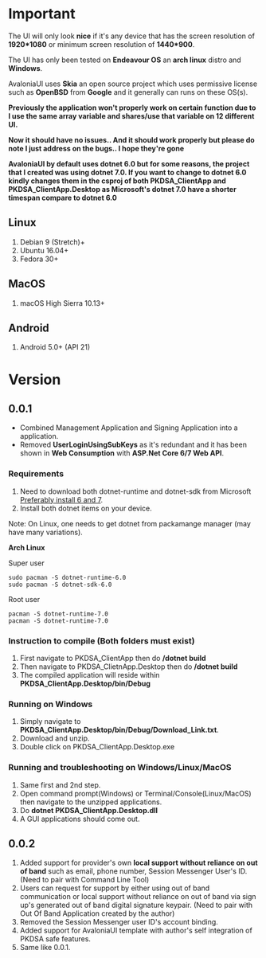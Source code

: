 # Important
The UI will only look **nice** if it's any device that has the screen resolution of **1920*1080** or minimum screen resolution of **1440*900**.

The UI has only been tested on **Endeavour OS** an **arch linux** distro and **Windows**.

AvaloniaUI uses **Skia** an open source project which uses permissive license such as **OpenBSD** from **Google** and it generally can runs on these OS(s).

**Previously the application won't properly work on certain function due to I use the same array variable and shares/use that variable on 12 different UI.**

**Now it should have no issues.. And it should work properly but please do note I just address on the bugs.. I hope they're gone**

**AvaloniaUI by default uses dotnet 6.0 but for some reasons, the project that I created was using dotnet 7.0. If you want to change to dotnet 6.0 kindly changes them in the csproj of both PKDSA_ClientApp and PKDSA_ClientApp.Desktop as Microsoft's dotnet 7.0 have a shorter timespan compare to dotnet 6.0**

## Linux
1. Debian 9 (Stretch)+
2. Ubuntu 16.04+
3. Fedora 30+

## MacOS
1. macOS High Sierra 10.13+

## Android
1. Android 5.0+ (API 21)

# Version

## 0.0.1
- Combined Management Application and Signing Application into a application.
- Removed **UserLoginUsingSubKeys** as it's redundant and it has been shown in **Web Consumption** with **ASP.Net Core 6/7 Web API**.

### Requirements
1. Need to download both dotnet-runtime and dotnet-sdk from Microsoft [Preferably install 6 and 7](https://learn.microsoft.com/en-us/dotnet/core/install/linux-ubuntu).
2. Install both dotnet items on your device.

Note: On Linux, one needs to get dotnet from packamange manager (may have many variations).

**Arch Linux**

Super user
```
sudo pacman -S dotnet-runtime-6.0
sudo pacman -S dotnet-sdk-6.0
```

Root user
```
pacman -S dotnet-runtime-7.0
pacman -S dotnet-runtime-7.0
```

### Instruction to compile (Both folders must exist)
1. First navigate to PKDSA_ClientApp then do **/dotnet build**
2. Then navigate to PKDSA_ClietnApp.Desktop then do **/dotnet build**
3. The compiled application will reside within **PKDSA_ClientApp.Desktop/bin/Debug**

### Running on Windows
1. Simply navigate to **PKDSA_ClientApp.Desktop/bin/Debug/Download_Link.txt**.
2. Download and unzip.
3. Double click on PKDSA_ClientApp.Desktop.exe

### Running and troubleshooting on Windows/Linux/MacOS
1. Same first and 2nd step.
2. Open command prompt(Windows) or Terminal/Console(Linux/MacOS) then navigate to the unzipped applications.
3. Do **dotnet PKDSA_ClientApp.Desktop.dll**
4. A GUI applications should come out.

## 0.0.2
1. Added support for provider's own **local support without reliance on out of band** such as email, phone number, Session Messenger User's ID. (Need to pair with Command Line Tool)
2. Users can request for support by either using out of band communication or local support without reliance on out of band via sign up's generated out of band digital signature keypair. (Need to pair with Out Of Band Application created by the author)
3. Removed the Session Messenger user ID's account binding.
4. Added support for AvaloniaUI template with author's self integration of PKDSA safe features.
5. Same like 0.0.1. 
